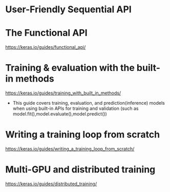 # User-Friendly Sequential API



# The Functional API
https://keras.io/guides/functional_api/



# Training & evaluation with the built-in methods
https://keras.io/guides/training_with_built_in_methods/

- This guide covers training, evaluation, and prediction(inference) models when using built-in APIs for training and validation (such as model.fit(),model.evaluate(),model.predict())




# Writing a training loop from scratch
https://keras.io/guides/writing_a_training_loop_from_scratch/



# Multi-GPU and distributed training
https://keras.io/guides/distributed_training/